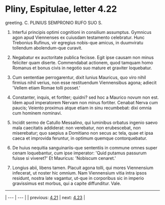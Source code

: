 # Pliny, Espitulae, letter 4.22

greeting. C. PLINIUS SEMPRONIO RUFO SUO S.



1. Interfui principis optimi cognitioni in consilium assumptus. Gymnicus agon apud Viennenses ex cuiusdam testamento celebratur. Hunc Trebonius Rufinus, vir egregius nobis-que amicus, in duumviratu tollendum abolendum-que curavit.



2. Negabatur ex auctoritate publica fecisse. Egit ipse causam non minus feliciter quam diserte. Commendabat actionem, quod tamquam homo Romanus et bonus civis in negotio suo mature et graviter loquebatur.



3. Cum sententiae perrogarentur, dixit Iunius Mauricus, quo viro nihil firmius nihil verius, non esse restituendum Viennensibus agona; adiecit 'Vellem etiam Romae tolli posset.'



4. Constanter, inquis, et fortiter; quidni? sed hoc a Maurico novum non est. Idem apud imperatorem Nervam non minus fortiter. Cenabat Nerva cum paucis; Veiento proximus atque etiam in sinu recumbebat: dixi omnia cum hominem nominavi.



5. Incidit sermo de Catullo Messalino, qui luminibus orbatus ingenio saevo mala caecitatis addiderat: non verebatur, non erubescebat, non miserebatur; quo saepius a Domitiano non secus ac tela, quae et ipsa caeca et improvida feruntur, in optimum quemque contorquebatur.



6. De huius nequitia sanguinariis-que sententiis in commune omnes super cenam loquebantur, cum ipse imperator: 'Quid putamus passurum fuisse si viveret?' Et Mauricus: 'Nobiscum cenaret.'



7. Longius abii, libens tamen. Placuit agona tolli, qui mores Viennensium infecerat, ut noster hic omnium. Nam Viennensium vitia intra ipsos residunt, nostra late vagantur, ut-que in corporibus sic in imperio gravissimus est morbus, qui a capite diffunditur. Vale.



---

| --- | --- |
| previous: [4.21](../4.21/) | next: [4.23](../4.23/) |
